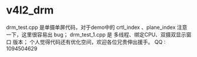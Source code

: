 # v4l2_drm
drm_test.cpp 是单摄单屏代码，对于demo中的 crtl_index 、plane_index 注意一下，这里很容易出 bug；
drm_test_1.cpp 是 多线程、绑定CPU、双摄双显示窗口 版本；
个人觉得代码还有优化空间，欢迎各位兄贵伸出援手。
QQ : 1094504629
